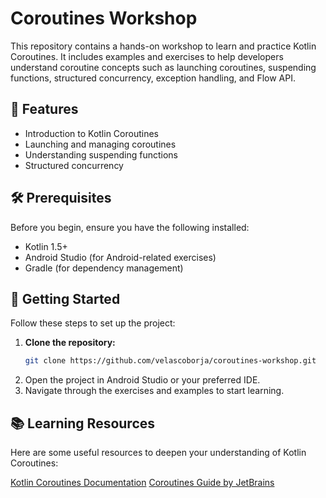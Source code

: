 # Coroutines Workshop  

This repository contains a hands-on workshop to learn and practice Kotlin Coroutines. It includes examples and exercises to help developers understand coroutine concepts such as launching coroutines, suspending functions, structured concurrency, exception handling, and Flow API.  

## 📌 Features  

- Introduction to Kotlin Coroutines  
- Launching and managing coroutines  
- Understanding suspending functions  
- Structured concurrency

## 🛠 Prerequisites  

Before you begin, ensure you have the following installed:  

- Kotlin 1.5+  
- Android Studio (for Android-related exercises)  
- Gradle (for dependency management)  

## 🚀 Getting Started  

Follow these steps to set up the project:  

1. **Clone the repository:**  
   ```sh
   git clone https://github.com/velascoborja/coroutines-workshop.git

2. Open the project in Android Studio or your preferred IDE.
3. Navigate through the exercises and examples to start learning.

## 📚 Learning Resources
Here are some useful resources to deepen your understanding of Kotlin Coroutines:

[Kotlin Coroutines Documentation](https://kotlinlang.org/docs/coroutines-overview.html)
[Coroutines Guide by JetBrains](https://kotlinlang.org/docs/coroutines-guide.html)
